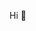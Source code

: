 Hi 👋

<!--
**Maedevlin47/Maedevlin47** is a ✨ _special_ ✨ repository because its `README.md` (this file) appears on your GitHub profile.

I'm a Software Engineer with 7 years of experience in start-up environments, currently working at an early-stage start-up, developing with JavaScript, React.js, Docker, PostgreSQL, SQL, Semantic UI, TailwindCSS, CSS, and HTML.

Having worked in both software engineering and business development/sales roles at start-ups ranging from 10 to 1,000 people, I possess valuable insights into user interactions and common challenges faced on platforms. With strong analytical skills and keen attention to detail, I excel at problem-solving and thrive in fast-paced, forward-thinking environments. Collaboration with colleagues and continuous learning are key drivers for me.


Let's Connect!
- 📫 How to reach me:
  - Maedevlin47@gmail.com
  - www.linkedin.com/in/maeschreck/
  - Message for direct #.

